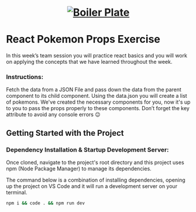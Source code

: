 <h1 align="center">
  <a href="">
    <img src="/src/assets/pokemon-props.svg" alt="Boiler Plate">
  </a>
</h1>

# React Pokemon Props Exercise

In this week’s team session you will practice react basics and you will work on applying the concepts that we have learned throughout the week.

### Instructions:

Fetch the data from a JSON File and pass down the data from the parent component to its child component. Using the data.json you will create a list of pokemons. We've created the necessary components for you, now it's up to you to pass the props properly to these components. Don’t forget the key attribute to avoid any console errors 😉

## Getting Started with the Project

### Dependency Installation & Startup Development Server:

Once cloned, navigate to the project's root directory and this project uses npm (Node Package Manager) to manage its dependencies.

The command below is a combination of installing dependencies, opening up the project on VS Code and it will run a development server on your terminal.

```bash
npm i && code . && npm run dev
```
